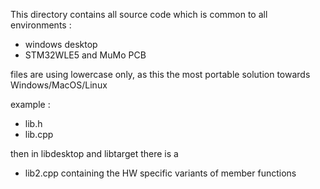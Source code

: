 This directory contains all source code which is common to all environments : 
* windows desktop
* STM32WLE5 and MuMo PCB

files are using lowercase only, as this the most portable solution towards Windows/MacOS/Linux

example :
* lib.h
* lib.cpp

then in libdesktop and libtarget there is a 
* lib2.cpp
containing the HW specific variants of member functions